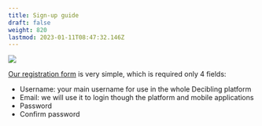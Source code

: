 ```yaml
---
title: Sign-up guide
draft: false
weight: 820
lastmod: 2023-01-11T08:47:32.146Z
---
```


![](/images/register.png)

[Our registration form](https://decibling.com/register) is very simple, which is required only 4 fields:
- Username: your main username for use in the whole Decibling platform
- Email: we will use it to login though the platform and mobile applications
- Password
- Confirm password